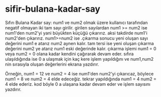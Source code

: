 # sifir-bulana-kadar-say
Sıfırı Bulana Kadar say:
num1 ve num2 olmak üzere kullanıcı tarafından negatif olmayan iki tam sayı girilir.
girilen sayılardan num1 >= num2 ise num1'den  num2'yi yani büyükten küçüğü çıkarırız.
aksi takdirde num1'i num2'den çıkarırız. 
num1>=num2 ise .çıkarma sonucu yeni oluşan sayı değerini num1 e atarız num2 aynen kalır.
tam tersi ise yeni oluşan çıkarma değerini num2 ye atarız num1 eski değerinde kalır.
çıkarma işlemi num1 = 0 veya num2 = 0 olana kadar kendini çağırarak devam eder.
sıfıra ulaşıldığında ise 0 a ulaşmak için kaç kere işlem yapıldığını ve num1,num2 nin sırasıyla oluşan değerlerini ekrana yazdırır.

Örneğin, num1 = 12 ve num2 = 4 ise num1'den num2'yi çıkarıcaz, böylece num1 = 8 ve num2 = 4 elde edeceğiz. tekrar yapıldığında num1 = 4 num2 = 4 elde ederiz.
kod böyle 0 a ulaşana kadar devam eder ve işlem sayısını yazdırır.

